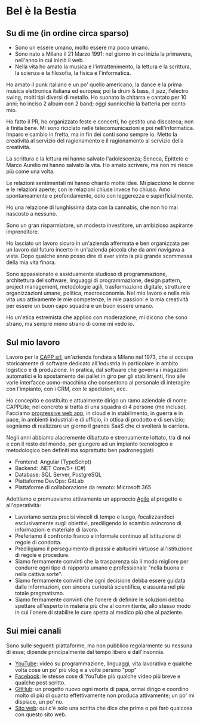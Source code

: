 # Bel è la Bestia

## Su di me (in ordine circa sparso)

- Sono un essere umano, molto essere ma poco umano.
- Sono nato a Milano il 21 Marzo 1991: nel giorno in cui inizia la primavera, nell'anno in cui iniziò il web.  
- Nella vita ho amato la musica e l'intrattenimento, la lettura e la scrittura, la scienza e la filosofia, la fisica e l'informatica.

Ho amato il punk italiano e un po' quello americano, la dance e la prima musica elettronica italiana ed europea; poi la drum & bass, il jazz, l'electro swing, molti tipi diversi di metallo. Ho suonato la chitarra e cantato per 10 anni; ho inciso 2 album con 2 band; oggi suonicchio la batteria per conto mio.

Ho fatto il PR, ho organizzato feste e concerti, ho gestito una discoteca; non è finita bene. Mi sono riciclato nelle telecomunicazioni e poi nell'informatica. Imparo e cambio in fretta, ma in fin dei conti sono sempre io. Metto la creatività al servizio del ragionamento e il ragionamento al servizio della creatività.

La scrittura e la lettura mi hanno salvato l'adolescenza; Seneca, Epitteto e Marco Aurelio mi hanno salvato la vita. Ho amato scrivere, ma non mi riesce più come una volta.

Le relazioni sentimentali mi hanno chiarito molte idee. Mi piacciono le donne e le relazioni aperte; con le relazioni chiuse invece ho chiuso. Amo spontaneamente e profondamente, odio con leggerezza e superficialmente.

Ho una relazione di lunghissima data con la cannabis, che non ho mai nascosto a nessuno.

Sono un gran risparmiatore, un modesto investitore, un ambizioso aspirante imprenditore.

Ho lasciato un lavoro sicuro in un'azienda affermata e ben organizzata per un lavoro dal futuro incerto in un'azienda piccola che da anni navigava a vista. Dopo qualche anno posso dire di aver vinto la più grande scommessa della mia vita finora.

Sono appassionato e assiduamente studioso di programmazione, architettura del software, linguaggi di programmazione, design pattern, project management, metodologie agili, trasformazione digitale, strutture e organizzazioni umane, politica, macroeconomia. Nel mio lavoro e nella mia vita uso attivamente le mie competenze, le mie passioni e la mia creatività per essere un buon capo squadra e un buon essere umano.

Ho un'etica estremista che applico con moderazione; mi dicono che sono strano, ma sempre meno strano di come mi vedo io.

## Sul mio lavoro

Lavoro per la [CAPP srl](https://capp.it/), un'azienda fondata a Milano nel 1973, che si occupa storicamente di software dedicato all'industria in particolare in ambito logistico e di produzione. In pratica, dal software che governa i magazzini automatici e lo spostamento dei pallet in giro per gli stabilimenti, fino alle varie interfacce uomo-macchina che consentono al personale di interagire con l'impianto, con i CRM, con le spedizioni, ecc.

Ho concepito e costituito e attualmente dirigo un ramo aziendale di nome CAPPLite; nel concreto si tratta di una squadra di 4 persone (me incluso). Facciamo [progressive web app](https://it.wikipedia.org/wiki/Progressive_Web_App), in cloud e in stabilimento, in guerra e in pace, in ambienti industriali e di ufficio, in ottica di prodotto e di servizio; sogniamo di realizzare un giorno il grande SaaS che ci svolterà la carriera.

Negli anni abbiamo alacremente dibattuto e strenuamente lottato, tra di noi e con il resto del mondo, per giungere ad un impianto tecnologico e metodologico ben definiti ma soprattutto ben padroneggiati:

- Frontend: Angular (TypeScript)
- Backend: .NET Core/5+ (C#)
- Database: SQL Server, PostgreSQL
- Piattaforme DevOps: GitLab
- Piattaforme di collaborazione da remoto: Microsoft 365

Adottiamo e promuoviamo attivamente un approccio [Agile](https://agilemanifesto.org/) al progetto e all'operatività:

- Lavoriamo senza precisi vincoli di tempo e luogo, focalizzandoci esclusivamente sugli obiettivi, prediligendo lo scambio asincrono di informazioni e materiale di lavoro.
- Preferiamo il confronto franco e informale continuo all'istituzione di regole di condotta.
- Prediligiamo il perseguimento di prassi e abitudini virtuose all'istituzione di regole e procedure.
- Siamo fermamente convinti che la trasparenza sia il modo migliore per condurre ogni tipo di rapporto umano e professionale "nella buona e nella cattiva sorte".
- Siamo fermamente convinti che ogni decisione debba essere guidata dalle informazioni, con sincera curiosità scientifica, e assunta nel più totale pragmatismo.
- Siamo fermamente convinti che l'onere di definire le soluzioni debba spettare all'esperto in materia più che al committente, allo stesso modo in cui l'onere di stabilire le cure spetta al medico più che al paziente.

## Sui miei canali

Sono sulle seguenti piattaforme, ma non pubblico regolarmente su nessuna di esse; dipende principalmente dal tempo libero e dall'insonnia.

- [YouTube](https://www.youtube.com/channel/UCVs9VADWt5uaYKKd3PkKOGw): video su programmazione, linguaggi, vita lavorativa e qualche volta cose un po' più vlog e a volte persino "pop"
- [Facebook](https://www.facebook.com/belelabestia): le stesse cose di YouTube più qualche video più breve e qualche post scritto.
- [GitHub](https://github.com/belelabestia): un progetto nuovo ogni morte di papa, ormai dirigo e coordino molto di più di quanto effettivamente non produca attivamente; un po' mi dispiace, un po' no.
- [Sito web](https://belelabestia.it/): qui c'è solo una scritta che dice che prima o poi farò qualcosa con questo sito web.
